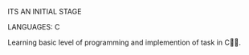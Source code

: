 ITS AN INITIAL STAGE 

LANGUAGES: C

Learning basic level of programming and implemention of task in C🔧🥰.
